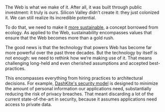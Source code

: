 The Web is what we make of it. After all, it was built through public investment: it truly is _ours_. Silicon Valley didn’t create it: they just colonized it. We can still realize its incredible potential.

To do that, we need to make it [more sustainable][su], a concept borrowed from ecology. As applied to the Web, sustainability encompasses values that ensure that the Web becomes more than a gold rush.

The good news is that the technology that powers Web has become far more powerful over the past three decades. But the technology by itself is not enough: we need to rethink how we’re making use of it. That means challenging long-held and even cherished assumptions and accepted best-practices.

This encompasses everything from hiring practices to architectural decisions. For example, [DashKite's security model][au] is designed to minimize the amount of personal information our applications need, substantially reducing the risk of privacy breaches. That meant discarding a lot of the current state-of-the-art in security, because it assumes applications need access to private data.

[su]: /mission/sustainability	"A Sustainable Web"
[au]: /innovations/authorization	"Distributed Authorization For The Web"
